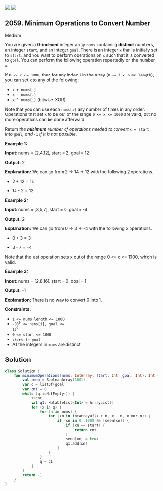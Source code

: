 [![](https://img.shields.io/github/stars/javadev/LeetCode-in-Kotlin?label=Stars&style=flat-square)](https://github.com/javadev/LeetCode-in-Kotlin)
[![](https://img.shields.io/github/forks/javadev/LeetCode-in-Kotlin?label=Fork%20me%20on%20GitHub%20&style=flat-square)](https://github.com/javadev/LeetCode-in-Kotlin/fork)

## 2059\. Minimum Operations to Convert Number

Medium

You are given a **0-indexed** integer array `nums` containing **distinct** numbers, an integer `start`, and an integer `goal`. There is an integer `x` that is initially set to `start`, and you want to perform operations on `x` such that it is converted to `goal`. You can perform the following operation repeatedly on the number `x`:

If `0 <= x <= 1000`, then for any index `i` in the array (`0 <= i < nums.length`), you can set `x` to any of the following:

*   `x + nums[i]`
*   `x - nums[i]`
*   `x ^ nums[i]` (bitwise-XOR)

Note that you can use each `nums[i]` any number of times in any order. Operations that set `x` to be out of the range `0 <= x <= 1000` are valid, but no more operations can be done afterward.

Return _the **minimum** number of operations needed to convert_ `x = start` _into_ `goal`_, and_ `-1` _if it is not possible_.

**Example 1:**

**Input:** nums = [2,4,12], start = 2, goal = 12

**Output:** 2

**Explanation:** We can go from 2 → 14 → 12 with the following 2 operations.

- 2 + 12 = 14

- 14 - 2 = 12

**Example 2:**

**Input:** nums = [3,5,7], start = 0, goal = -4

**Output:** 2

**Explanation:** We can go from 0 → 3 → -4 with the following 2 operations.

- 0 + 3 = 3

- 3 - 7 = -4 

Note that the last operation sets x out of the range 0 <= x <= 1000, which is valid. 

**Example 3:**

**Input:** nums = [2,8,16], start = 0, goal = 1

**Output:** -1

**Explanation:** 
There is no way to convert 0 into 1. 

**Constraints:**

*   `1 <= nums.length <= 1000`
*   <code>-10<sup>9</sup> <= nums[i], goal <= 10<sup>9</sup></code>
*   `0 <= start <= 1000`
*   `start != goal`
*   All the integers in `nums` are distinct.

## Solution

```kotlin
class Solution {
    fun minimumOperations(nums: IntArray, start: Int, goal: Int): Int {
        val seen = BooleanArray(1001)
        var q = listOf(goal)
        var cnt = 0
        while (q.isNotEmpty()) {
            ++cnt
            val q1: MutableList<Int> = ArrayList()
            for (x in q) {
                for (n in nums) {
                    for (xn in intArrayOf(x + n, x - n, x xor n)) {
                        if (xn in 0..1000 && !seen[xn]) {
                            if (xn == start) {
                                return cnt
                            }
                            seen[xn] = true
                            q1.add(xn)
                        }
                    }
                }
                q = q1
            }
        }
        return -1
    }
}
```